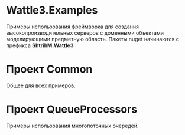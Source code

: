 # Wattle3.Examples

Примеры использования фреймворка для создания высокопроизводительных серверов с доменными объектами моделирующими предметную область.
Пакеты nuget начинаются с префикса **ShtrihM.Wattle3**

# Проект Common

Общее для всех примеров.

# Проект QueueProcessors

Примеры использования многопоточных очередей.
